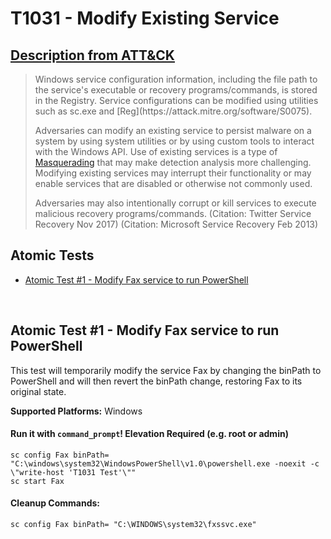 # T1031 - Modify Existing Service
## [Description from ATT&CK](https://attack.mitre.org/wiki/Technique/T1031)
<blockquote>Windows service configuration information, including the file path to the service's executable or recovery programs/commands, is stored in the Registry. Service configurations can be modified using utilities such as sc.exe and [Reg](https://attack.mitre.org/software/S0075).

Adversaries can modify an existing service to persist malware on a system by using system utilities or by using custom tools to interact with the Windows API. Use of existing services is a type of [Masquerading](https://attack.mitre.org/techniques/T1036) that may make detection analysis more challenging. Modifying existing services may interrupt their functionality or may enable services that are disabled or otherwise not commonly used.

Adversaries may also intentionally corrupt or kill services to execute malicious recovery programs/commands. (Citation: Twitter Service Recovery Nov 2017) (Citation: Microsoft Service Recovery Feb 2013)</blockquote>

## Atomic Tests

- [Atomic Test #1 - Modify Fax service to run PowerShell](#atomic-test-1---modify-fax-service-to-run-powershell)


<br/>

## Atomic Test #1 - Modify Fax service to run PowerShell
This test will temporarily modify the service Fax by changing the binPath to PowerShell
and will then revert the binPath change, restoring Fax to its original state.

**Supported Platforms:** Windows


#### Run it with `command_prompt`!  Elevation Required (e.g. root or admin) 
```
sc config Fax binPath= "C:\windows\system32\WindowsPowerShell\v1.0\powershell.exe -noexit -c \"write-host 'T1031 Test'\""
sc start Fax
```


#### Cleanup Commands:
```
sc config Fax binPath= "C:\WINDOWS\system32\fxssvc.exe"
```

<br/>
